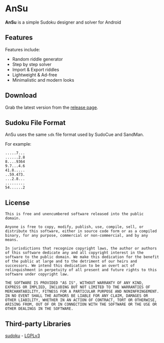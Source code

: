 # AnSu
__AnSu__ is a simple Sudoku designer and solver for Android

## Features
Features include:
 * Random riddle generator
 * Step by step solver
 * Import & Export riddles
 * Lightweight & Ad-free
 * Minimalistic and modern looks

## Download
Grab the latest version from the [release page](https://github.com/me-asri/AnSu/releases).

## Sudoku File Format
AnSu uses the same `sdk` file format used by SudoCue and SandMan.

For example:
```
.....7...
......2.8
8....9364
9.7...4.6
41.8.....
..59.473.
...2.8...
.........
54......2
```

## License
```
This is free and unencumbered software released into the public domain.

Anyone is free to copy, modify, publish, use, compile, sell, or
distribute this software, either in source code form or as a compiled
binary, for any purpose, commercial or non-commercial, and by any
means.

In jurisdictions that recognize copyright laws, the author or authors
of this software dedicate any and all copyright interest in the
software to the public domain. We make this dedication for the benefit
of the public at large and to the detriment of our heirs and
successors. We intend this dedication to be an overt act of
relinquishment in perpetuity of all present and future rights to this
software under copyright law.

THE SOFTWARE IS PROVIDED "AS IS", WITHOUT WARRANTY OF ANY KIND,
EXPRESS OR IMPLIED, INCLUDING BUT NOT LIMITED TO THE WARRANTIES OF
MERCHANTABILITY, FITNESS FOR A PARTICULAR PURPOSE AND NONINFRINGEMENT.
IN NO EVENT SHALL THE AUTHORS BE LIABLE FOR ANY CLAIM, DAMAGES OR
OTHER LIABILITY, WHETHER IN AN ACTION OF CONTRACT, TORT OR OTHERWISE,
ARISING FROM, OUT OF OR IN CONNECTION WITH THE SOFTWARE OR THE USE OR
OTHER DEALINGS IN THE SOFTWARE.
```

## Third-party Libraries
[sudoku](https://github.com/sfuhrm/sudoku) - [LGPLv3](https://raw.githubusercontent.com/sfuhrm/sudoku/master/LICENSE)